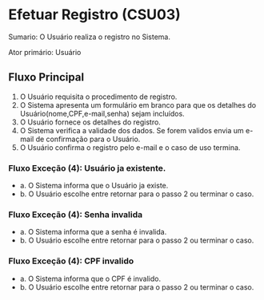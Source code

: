 # Efetuar Registro (CSU03)
Sumario: O Usuário realiza o registro no Sistema.

Ator primário: Usuário

## Fluxo Principal
1. O Usuário requisita o procedimento de registro.
2. O Sistema apresenta um formulário em branco para que os detalhes do Usuário(nome,CPF,e-mail,senha) sejam incluídos.
3. O Usuário fornece os detalhes do registro.
4. O Sistema verifica a validade dos dados. Se forem validos envia um e-mail de confirmação para o Usuário.
5. O Usuário confirma o registro pelo e-mail e o caso de uso termina.

### Fluxo Exceção (4): Usuário ja existente.
- a. O Sistema informa que o Usuário ja existe.
- b. O Usuário escolhe entre retornar para o passo 2 ou terminar o caso.
  
### Fluxo Exceção (4): Senha invalida
- a. O Sistema informa que a senha é invalida.
- b. O Usuário escolhe entre retornar para o passo 2 ou terminar o caso.

### Fluxo Exceção (4): CPF invalido
- a. O Sistema informa que o CPF é invalido.
- b. O Usuário escolhe entre retornar para o passo 2 ou terminar o caso.